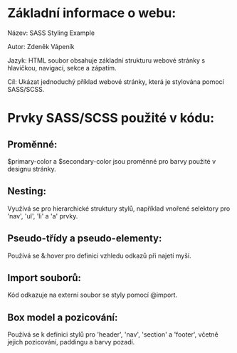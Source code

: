 # Základní informace o webu:
Název: SASS Styling Example

Autor: Zdeněk Vápeník

Jazyk: HTML soubor obsahuje základní strukturu webové stránky s hlavičkou, navigací, sekce a zápatím.

Cíl: Ukázat jednoduchý příklad webové stránky, která je stylována pomocí SASS/SCSS.


# Prvky SASS/SCSS použité v kódu:
## Proměnné:

$primary-color a $secondary-color jsou proměnné pro barvy použité v designu stránky.

## Nesting:

Využívá se pro hierarchické struktury stylů, například vnořené selektory pro 'nav', 'ul', 'li' a 'a' prvky.


## Pseudo-třídy a pseudo-elementy:

Používá se &:hover pro definici vzhledu odkazů při najetí myší.

## Import souborů:

Kód odkazuje na externí soubor se styly pomocí @import.

## Box model a pozicování:

Používá se k definici stylů pro 'header', 'nav', 'section' a 'footer', včetně jejich pozicování, paddingu a barvy pozadí.
